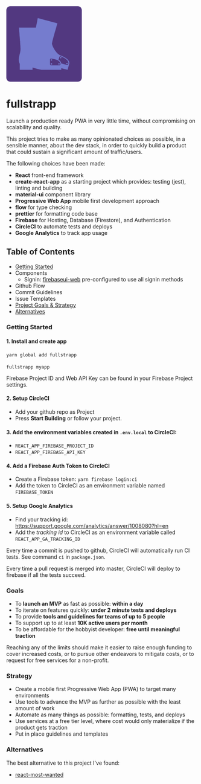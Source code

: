 <img src="./icon.png" width="200" />

# fullstrapp
Launch a production ready PWA in very little time, without compromising on scalability and quality.

This project tries to make as many opinionated choices as possible, in a sensible manner, about the dev stack, in order to quickly build a product that could sustain a significant amount of traffic/users.

The following choices have been made:
- **React** front-end framework
- **create-react-app** as a starting project which provides: testing (jest), linting and building
- **material-ui** component library
- **Progressive Web App** mobile first development approach
- **flow** for type checking
- **prettier** for formatting code base
- **Firebase** for Hosting, Database (Firestore), and Authentication
- **CircleCI** to automate tests and deploys
- **Google Analytics** to track app usage

## Table of Contents
- [Getting Started](#getting-started)
- Components
  - Signin: [firebaseui-web](https://github.com/firebase/firebaseui-web) pre-configured to use all signin methods
- Github Flow
- Commit Guidelines
- Issue Templates
- [Project Goals & Strategy](#goals)
- [Alternatives](#alternatives)


### Getting Started
#### 1. Install and create app

```
yarn global add fullstrapp

fullstrapp myapp
```
Firebase Project ID and Web API Key can be found in your Firebase Project settings.

#### 2. Setup CircleCI
  - Add your github repo as Project
  - Press **Start Building** or follow your project.


#### 3. Add the environment variables created in `.env.local` to CircleCI:
  - `REACT_APP_FIREBASE_PROJECT_ID`
  - `REACT_APP_FIREBASE_API_KEY`


#### 4. Add a Firebase Auth Token to CircleCI
  - Create a Firebase token: `yarn firebase login:ci`
  - Add the token to CircleCI as an environment variable named `FIREBASE_TOKEN`


#### 5. Setup Google Analytics
  - Find your tracking id: https://support.google.com/analytics/answer/1008080?hl=en
  - Add the *tracking id* to CircleCI as an environment variable called `REACT_APP_GA_TRACKING_ID`

Every time a commit is pushed to github, CircleCI will automatically run CI tests. See command `ci` in `package.json`.

Every time a pull request is merged into master, CircleCI will deploy to firebase if all the tests succeed.

### Goals
- To **launch an MVP** as fast as possible: **within a day**
- To iterate on features quickly: **under 2 minute tests and deploys**
- To provide **tools and guidelines for teams of up to 5 people**
- To support up to at least **10K active users per month**
- To be affordable for the hobbyist developer: **free until meaningful traction**

Reaching any of the limits should make it easier to raise enough funding to cover increased costs, or to pursue other endeavors to mitigate costs, or to request for free services for a non-profit.

### Strategy
- Create a mobile first Progressive Web App (PWA) to target many environments
- Use tools to advance the MVP as further as possible with the least amount of work
- Automate as many things as possible: formatting, tests, and deploys
- Use services at a free tier level, where cost would only materialize if the product gets traction
- Put in place guidelines and templates

### Alternatives
The best alternative to this project I've found:
- [react-most-wanted](https://www.react-most-wanted.com/)
